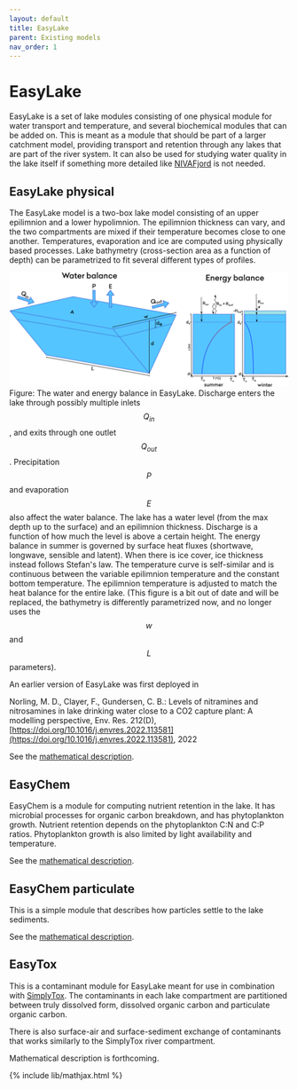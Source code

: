 ```yaml
---
layout: default
title: EasyLake
parent: Existing models
nav_order: 1
---
```


# EasyLake

EasyLake is a set of lake modules consisting of one physical module for water transport and temperature, and several biochemical modules that can be added on. This is meant as a module that should be part of a larger catchment model, providing transport and retention through any lakes that are part of the river system. It can also be used for studying water quality in the lake itself if something more detailed like [NIVAFjord](nivafjord.html) is not needed.

## EasyLake physical

The EasyLake model is a two-box lake model consisting of an upper epilimnion and a lower hypolimnion. The epilimnion thickness can vary, and the two compartments are mixed if their temperature becomes close to one another. Temperatures, evaporation and ice are computed using physically based processes. Lake bathymetry (cross-section area as a function of depth) can be parametrized to fit several different types of profiles.

![EasyLake](../img/EasyLake.png)
Figure: The water and energy balance in EasyLake. Discharge enters the lake through possibly multiple inlets $$Q_{in}$$, and exits through one outlet $$Q_{out}$$. Precipitation $$P$$ and evaporation $$E$$ also affect the water balance. The lake has a water level (from the max depth up to the surface) and an epilimnion thickness. Discharge is a function of how much the level is above a certain height. The energy balance in summer is governed by surface heat fluxes (shortwave, longwave, sensible and latent). When there is ice cover, ice thickness instead follows Stefan's law. The temperature curve is self-similar and is continuous between the variable epilimnion temperature and the constant bottom temperature. The epilimnion temperature is adjusted to match the heat balance for the entire lake. (This figure is a bit out of date and will be replaced, the bathymetry is differently parametrized now, and no longer uses the $$w$$ and $$L$$ parameters).

An earlier version of EasyLake was first deployed in

Norling, M. D., Clayer, F., Gundersen, C. B.: Levels of nitramines and nitrosamines in lake drinking water close to a CO2 capture plant: A modelling perspective, Env. Res. 212(D), [https://doi.org/10.1016/j.envres.2022.113581](https://doi.org/10.1016/j.envres.2022.113581), 2022

See the [mathematical description](autogen/easylake.html).

## EasyChem

EasyChem is a module for computing nutrient retention in the lake. It has microbial processes for organic carbon breakdown, and has phytoplankton growth. Nutrient retention depends on the phytoplankton C:N and C:P ratios. Phytoplankton growth is also limited by light availability and temperature.

See the [mathematical description](autogen/easylake.html#easychem).

## EasyChem particulate

This is a simple module that describes how particles settle to the lake sediments.

See the [mathematical description](autogen/easylake.html#easychem-particulate).

## EasyTox

This is a contaminant module for EasyLake meant for use in combination with [SimplyTox](simply.html#simplytox). The contaminants in each lake compartment are partitioned between truly dissolved form, dissolved organic carbon and particulate organic carbon.

There is also surface-air and surface-sediment exchange of contaminants that works similarly to the SimplyTox river compartment.

Mathematical description is forthcoming.

{% include lib/mathjax.html %}